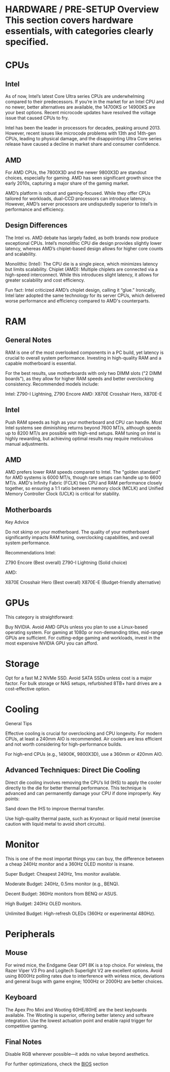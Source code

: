 # HARDWARE / PRE-SETUP Overview This section covers hardware essentials, with categories clearly specified.

# CPUs


## Intel


As of now, Intel’s latest Core Ultra series CPUs are underwhelming compared to their predecessors. If you’re in the market for an Intel CPU and no newer, better alternatives are available, the 14700KS or 14900KS are your best options. Recent microcode updates have resolved the voltage issue that caused CPUs to fry.

Intel has been the leader in processors for decades, peaking around 2013. However, recent issues like microcode problems with 13th and 14th-gen CPUs, leading to physical damage, and the disappointing Ultra Core series release have caused a decline in market share and consumer confidence.

## AMD


For AMD CPUs, the 7800X3D and the newer 9800X3D are standout choices, especially for gaming. AMD has seen significant growth since the early 2010s, capturing a major share of the gaming market.

AMD’s platform is robust and gaming-focused. While they offer CPUs tailored for workloads, dual-CCD processors can introduce latency. However, AMD’s server processors are undisputedly superior to Intel’s in performance and efficiency.

## Design Differences

The Intel vs. AMD debate has largely faded, as both brands now produce exceptional CPUs. Intel’s monolithic CPU die design provides slightly lower latency, whereas AMD’s chiplet-based design allows for higher core counts and scalability.

Monolithic (Intel): The CPU die is a single piece, which minimizes latency but limits scalability.
Chiplet (AMD): Multiple chiplets are connected via a high-speed interconnect. While this introduces slight latency, it allows for greater scalability and cost efficiency.

Fun fact: Intel criticized AMD’s chiplet design, calling it “glue.” Ironically, Intel later adopted the same technology for its server CPUs, which delivered worse performance and efficiency compared to AMD's counterparts.



# RAM


## General Notes
RAM is one of the most overlooked components in a PC build, yet latency is crucial to overall system performance. Investing in high-quality RAM and a capable motherboard is essential.

For the best results, use motherboards with only two DIMM slots ("2 DIMM boards"), as they allow for higher RAM speeds and better overclocking consistency. Recommended models include:

Intel: Z790-I Lightning, Z790 Encore
AMD: X870E Crosshair Hero, X870E-E

## Intel

Push RAM speeds as high as your motherboard and CPU can handle. Most Intel systems see diminishing returns beyond 7600 MT/s, although speeds up to 8200 MT/s are possible with high-end setups. RAM tuning on Intel is highly rewarding, but achieving optimal results may require meticulous manual adjustments.

## AMD

AMD prefers lower RAM speeds compared to Intel. The "golden standard" for AMD systems is 6000 MT/s, though rare setups can handle up to 6600 MT/s. AMD's Infinity Fabric (FCLK) ties CPU and RAM performance closely together, so ensuring a 1:1 ratio between memory clock (MCLK) and Unified Memory Controller Clock (UCLK) is critical for stability.

## Motherboards


Key Advice

Do not skimp on your motherboard. The quality of your motherboard significantly impacts RAM tuning, overclocking capabilities, and overall system performance.

Recommendations
Intel:

Z790 Encore (Best overall)
Z790-I Lightning (Solid choice)


AMD:

X870E Crosshair Hero (Best overall)
X870E-E (Budget-friendly alternative)


# GPUs

This category is straightforward:

Buy NVIDIA.
Avoid AMD GPUs unless you plan to use a Linux-based operating system.
For gaming at 1080p or non-demanding titles, mid-range GPUs are sufficient. For cutting-edge gaming and workloads, invest in the most expensive NVIDIA GPU you can afford.


# Storage


Opt for a fast M.2 NVMe SSD.
Avoid SATA SSDs unless cost is a major factor.
For bulk storage or NAS setups, refurbished 8TB+ hard drives are a cost-effective option.


# Cooling


General Tips

Effective cooling is crucial for overclocking and CPU longevity. For modern CPUs, at least a 240mm AIO is recommended. Air coolers are less efficient and not worth considering for high-performance builds.

For high-end CPUs (e.g., 14900K, 9800X3D), use a 360mm or 420mm AIO.

## Advanced Techniques: Direct Die Cooling

Direct die cooling involves removing the CPU’s lid (IHS) to apply the cooler directly to the die for better thermal performance. This technique is advanced and can permanently damage your CPU if done improperly. Key points:

Sand down the IHS to improve thermal transfer.

Use high-quality thermal paste, such as Kryonaut or liquid metal (exercise caution with liquid metal to avoid short circuits).


# Monitor

This is one of the most importat things you can buy, the difference between a cheap 240Hz monitor and a 360Hz OLED monitor is insane.

Super Budget: Cheapest 240Hz, 1ms monitor available.

Moderate Budget: 240Hz, 0.5ms monitor (e.g., BENQ).

Decent Budget: 360Hz monitors from BENQ or ASUS.

High Budget: 240Hz OLED monitors.

Unlimited Budget: High-refresh OLEDs (360Hz or experimental 480Hz).


# Peripherals


## Mouse

For wired mice, the Endgame Gear OP1 8K is a top choice. For wireless, the Razer Viper V3 Pro and Logitech Superlight V2 are excellent options. Avoid using 8000Hz polling rates due to interference with wirless mice, deviations and general bugs with game engine; 1000Hz or 2000Hz are better choices.

## Keyboard

The Apex Pro Mini and Wooting 60HE/80HE are the best keyboards available. The Wooting is superior, offering better latency and software integration. Use the lowest actuation point and enable rapid trigger for competitive gaming.

## Final Notes


Disable RGB wherever possible—it adds no value beyond aesthetics.

For further optimizations, check the [BIOS](https://github.com/Scuubii/KOGC/edit/main/bios.md) section
